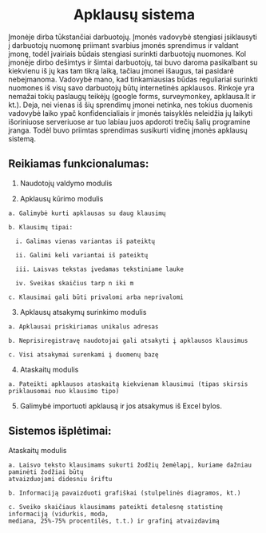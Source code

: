 <h1 align="center">Apklausų sistema</h1>

Įmonėje dirba tūkstančiai darbuotojų. Įmonės vadovybė stengiasi įsiklausyti į darbuotojų nuomonę priimant
svarbius įmonės sprendimus ir valdant įmonę, todėl įvairiais būdais stengiasi surinkti darbuotojų nuomones.
Kol įmonėje dirbo dešimtys ir šimtai darbuotojų, tai buvo daroma pasikalbant su kiekvienu iš jų kas tam tikrą
laiką, tačiau įmonei išaugus, tai pasidarė nebeįmanoma. Vadovybė mano, kad tinkamiausias būdas reguliariai
surinkti nuomones iš visų savo darbuotojų būtų internetinės apklausos. Rinkoje yra nemažai tokių paslaugų
teikėjų (google forms, surveymonkey, apklausa.lt ir kt.). Deja, nei vienas iš šių sprendimų įmonei netinka, nes
tokius duomenis vadovybė laiko ypač konfidencialiais ir įmonės taisyklės neleidžia jų laikyti išoriniuose
serveriuose ar tuo labiau juos apdoroti trečių šalių programine įranga. Todėl buvo priimtas sprendimas
susikurti vidinę įmonės apklausų sistemą.


## Reikiamas funkcionalumas:

  1. Naudotojų valdymo modulis
  
  2. Apklausų kūrimo modulis

    a. Galimybė kurti apklausas su daug klausimų
    
    b. Klausimų tipai:
    
      i. Galimas vienas variantas iš pateiktų
      
      ii. Galimi keli variantai iš pateiktų
      
      iii. Laisvas tekstas įvedamas tekstiniame lauke
      
      iv. Sveikas skaičius tarp n iki m
      
    c. Klausimai gali būti privalomi arba neprivalomi
    
  3. Apklausų atsakymų surinkimo modulis
     
    a. Apklausai priskiriamas unikalus adresas
    
    b. Neprisiregistravę naudotojai gali atsakyti į apklausos klausimus
    
    c. Visi atsakymai surenkami į duomenų bazę
    
  4. Ataskaitų modulis

    a. Pateikti apklausos ataskaitą kiekvienam klausimui (tipas skirsis priklausomai nuo klausimo tipo)
    
  5. Galimybė importuoti apklausą ir jos atsakymus iš Excel bylos.

## Sistemos išplėtimai:

  Ataskaitų modulis
  
    a. Laisvo teksto klausimams sukurti žodžių žemėlapį, kuriame dažniau paminėti žodžiai būtų
    atvaizduojami didesniu šriftu
    
    b. Informaciją pavaizduoti grafiškai (stulpelinės diagramos, kt.)
    
    c. Sveiko skaičiaus klausimams pateikti detalesnę statistinę informaciją (vidurkis, moda,
    mediana, 25%-75% procentilės, t.t.) ir grafinį atvaizdavimą
